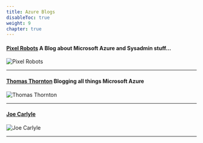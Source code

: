 ```yaml
---
title: Azure Blogs
disableToc: true
weight: 9
chapter: true
---
```


#### [Pixel Robots](https://pixelrobots.co.uk/) A Blog about Microsoft Azure and Sysadmin stuff...
![Pixel Robots](/images/blogs/pixelrobots.PNG?width=50pc)

---

#### [Thomas Thornton](https://thomasthornton.cloud/) Blogging all things Microsoft Azure
![Thomas Thornton](/images/blogs/thomasthornton.PNG?width=50pc)

---

#### [Joe Carlyle](https://wedoazure.ie/)
![Joe Carlyle](/images/blogs/wedoazure.PNG?width=50pc)

---